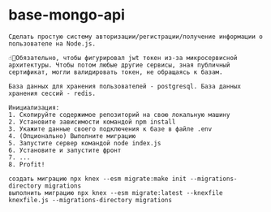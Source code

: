 # base-mongo-api

    Сделать простую систему авторизации/регистрации/получение информации о пользователе на Node.js. 

    ☝🏾Обязательно, чтобы фигурировал jwt токен из-за микросервисной архитектуры. Чтобы потом любые другие сервисы, зная публичный сертификат, могли валидировать токен, не обращаясь к базам. 
    
    База данных для хранения пользователей - postgresql. База данных хранения сессий - redis.
    
    Инициализация:
    1. Скопируйте содержимое репозиторий на свою локальную машину
    2. Установите зависимости командой npm install
    3. Укажите данные своего подключения к базе в файле .env
    4. (Опционально) Выполните миграцию
    5. Запустите сервер командой node index.js
    6. Установите и запустите фронт
    7. ...
    8. Profit!

    создать миграцию npx knex --esm migrate:make init --migrations-directory migrations
    выполнить миграцию npx knex --esm migrate:latest --knexfile knexfile.js --migrations-directory migrations
